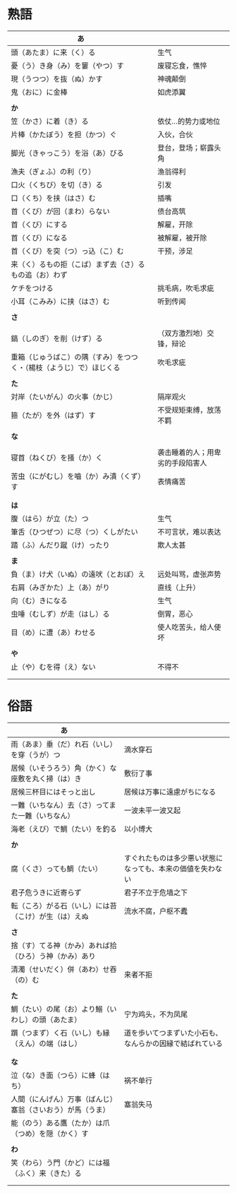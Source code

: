 # 熟語

| あ                                                                   |                                  |
| -------------------------------------------------------------------- | -------------------------------- |
| 頭（あたま）に来（く）る                                             | 生气                             |
| 憂（う）き身（み）を窶（やつ）す                                     | 废寝忘食，憔悴                   |
| 現（うつつ）を抜（ぬ）かす                                           | 神魂颠倒                         |
| 鬼（おに）に金棒                                                     | 如虎添翼                         |
|                                                                      |                                  |
| **か**                                                               |                                  |
| 笠（かさ）に着（き）る                                               | 依仗…的势力或地位                |
| 片棒（かたぼう）を担（かつ）ぐ                                       | 入伙，合伙                       |
| 脚光（きゃっこう）を浴（あ）びる                                     | 登台，登场；崭露头角             |
| 漁夫（ぎょふ）の利（り）                                             | 渔翁得利                         |
| 口火（くちび）を切（き）る                                           | 引发                             |
| 口（くち）を挟（はさ）む                                             | 插嘴                             |
| 首（くび）が回（まわ）らない                                         | 债台高筑                         |
| 首（くび）にする                                                     | 解雇，开除                       |
| 首（くび）になる                                                     | 被解雇，被开除                   |
| 首（くび）を突（つ）っ込（こ）む                                     | 干预，涉足                       |
| 来（く）るもの拒（こば）まず去（さ）るもの追（お）わず               |                                  |
| ケチをつける                                                         | 挑毛病，吹毛求疵                 |
| 小耳（こみみ）に挟（はさ）む                                         | 听到传闻                         |
|                                                                      |                                  |
| **さ**                                                               |                                  |
|                                                                      |                                  |
| 鎬（しのぎ）を削（けず）る                                           | （双方激烈地）交锋，辩论         |
| 重箱（じゅうばこ）の隅（すみ）をつつく・（楊枝（ようじ）で）ほじくる | 吹毛求疵                         |
|                                                                      |                                  |
| **た**                                                               |                                  |
| 対岸（たいがん）の火事（かじ）                                       | 隔岸观火                         |
| 箍（たが）を外（はず）す                                             | 不受规矩束缚，放荡不羁           |
|                                                                      |                                  |
| **な**                                                               |                                  |
|                                                                      |                                  |
| 寝首（ねくび）を掻（か）く                                           | 袭击睡着的人；用卑劣的手段陷害人 |
| 苦虫（にがむし）を嚙（か）み潰（くず）す                             | 表情痛苦                         |
|                                                                      |                                  |
|                                                                      |                                  |
| **は**                                                               |                                  |
| 腹（はら）が立（た）つ                                               | 生气                             |
| 筆舌（ひつぜつ）に尽（つ）くしがたい                                 | 不可言状，难以表达               |
| 踏（ふ）んだり蹴（け）ったり                                         | 欺人太甚                         |
|                                                                      |                                  |
| **ま**                                                               |                                  |
| 負（ま）け犬（いぬ）の遠吠（とおぼ）え                               | 远处叫骂，虚张声势               |
| 右肩（みぎかた）上（あ）がり                                         | 直线（上升）                     |
| 向（む）きになる                                                     | 生气                             |
| 虫唾（むしず）が走（はし）る                                         | 倒胃，恶心                       |
| 目（め）に遭（あ）わせる                                             | 使人吃苦头，给人使坏             |
|                                                                      |                                  |
| **や**                                                               |                                  |
| 止（や）むを得（え）ない                                             | 不得不                           |
|                                                                      |                                  |
|                                                                      |                                  |

# 俗語

| あ                                                         |                                                            |
| ---------------------------------------------------------- | ---------------------------------------------------------- |
| 雨（あま）垂（だ）れ石（いし）を穿（うが）つ               | 滴水穿石                                                   |
| 居候（いそうろう）角（かく）な座敷を丸く掃（は）き         | 敷衍了事                                                   |
| 居候三杯目にはそっと出し                                   | 居候は万事に遠慮がちになる                                 |
| 一難（いちなん）去（さ）ってまた一難（いちなん）           | 一波未平一波又起                                           |
| 海老（えび）で鯛（たい）を釣る                             | 以小博大                                                   |
|                                                            |                                                            |
| **か**                                                     |                                                            |
| 腐（くさ）っても鯛（たい）                                 | すぐれたものは多少悪い状態になっても、本来の価値を失わない |
| 君子危うきに近寄らず                                       | 君子不立于危墙之下                                         |
| 転（ころ）がる石（いし）には苔（こけ）が生（は）えぬ       | 流水不腐，户枢不蠹                                         |
|                                                            |                                                            |
| **さ**                                                     |                                                            |
| 捨（す）てる神（かみ）あれば拾（ひろ）う神（かみ）あり     |                                                            |
| 清濁（せいだく）併（あわ）せ吞（の）む                     | 来者不拒                                                   |
|                                                            |                                                            |
| **た**                                                     |                                                            |
| 鯛（たい）の尾（お）より鰯（いわし）の頭（あたま）         | 宁为鸡头，不为凤尾                                         |
| 躓（つまず）く石（いし）も縁（えん）の端（はし）           | 道を歩いてつまずいた小石も、なんらかの因縁で結ばれている   |
|                                                            |                                                            |
|                                                            |                                                            |
| **な**                                                     |                                                            |
| 泣（な）き面（つら）に蜂（はち）                           | 祸不单行                                                   |
| 人間（にんげん）万事（ばんじ）塞翁（さいおう）が馬（うま） | 塞翁失马                                                   |
| 能（のう）ある鷹（たか）は爪（つめ）を隠（かく）す         |                                                            |
|                                                            |                                                            |
| **わ**                                                     |                                                            |
| 笑（わら）う門（かど）には福（ふく）来（きた）る           |                                                            |
|                                                            |                                                            |
|                                                            |                                                            |

